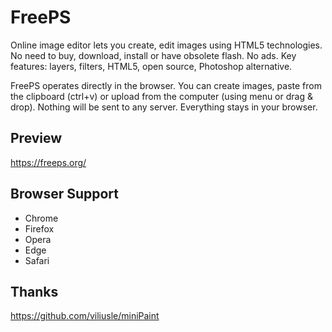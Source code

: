 # FreePS

Online image editor lets you create, edit images using HTML5 technologies. No need to buy, download, install or have obsolete flash. No ads. Key features: layers, filters, HTML5, open source, Photoshop alternative.

FreePS operates directly in the browser. You can create images, paste from the clipboard (ctrl+v) or upload from the computer (using menu or drag & drop). Nothing will be sent to any server. Everything stays in your browser.


## Preview

https://freeps.org/


## Browser Support

- Chrome
- Firefox
- Opera
- Edge
- Safari

## Thanks

https://github.com/viliusle/miniPaint



